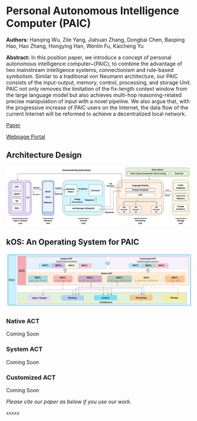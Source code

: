 # Personal Autonomous Intelligence Computer (PAIC)

**Authors:** Hanqing Wu, Zile Yang, Jiahuan Zhang, Dongbai Chen, Baoping Hao, Hao Zhang, Hongying Han, Wenlin Fu, Kaicheng Yu

**Abstract:**
In this position paper, we introduce a concept of personal autonomous intelligence computer~(PAIC), to combine the advantage of two mainstream intelligence systems, connectionism and rule-based symbolism. Similar to a traditional von Neumann architecture, our PAIC consists of the input-output, memory, control, processing, and storage Unit. PAIC not only removes the limitation of the fix-length context window from the large language model but also achieves multi-hop reasoning-related precise manipulation of input with a novel pipeline. We also argue that, with the progressive increase of PAIC users on the Internet, the data flow of the current Internet will be reformed to achieve a decentralized local network.

[Paper](https://github.com/KMind-Inc/PAIC/blob/main/Main%20Paper/PAIC_Paper.pdf)

[Webpage Portal](https://hikos.cn/)

## Architecture Design
![image](Materials/Architecture_diagram.pdf.jpeg)

## kOS: An Operating System for PAIC
![image](Materials/kos_act.jpeg)
### Native ACT
Coming Soon
### System ACT
Coming Soon
### Customized ACT
Coming Soon


*Please cite our paper as below if you use our work.*
```
xxxxx
```

